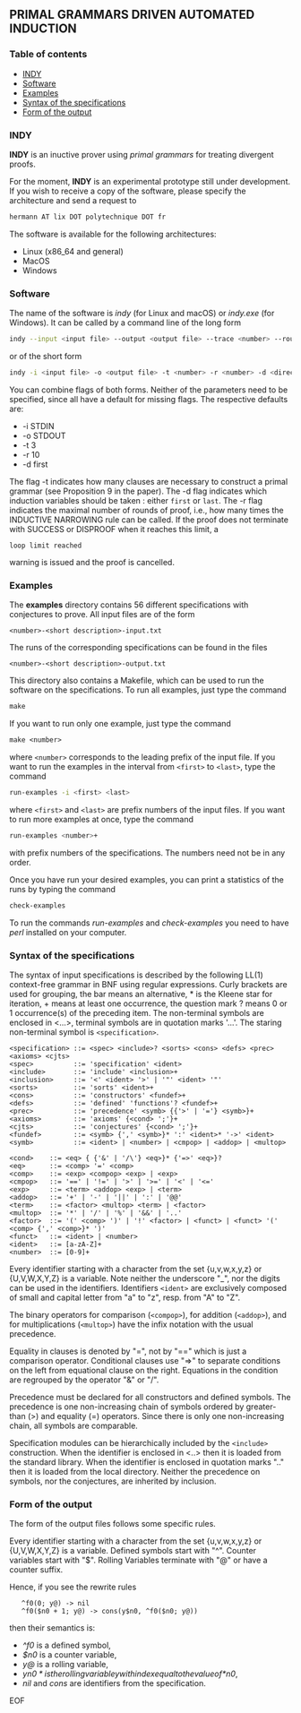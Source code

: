 ## PRIMAL GRAMMARS DRIVEN AUTOMATED INDUCTION

### Table of contents

* [INDY](#indy)
* [Software](#software)
* [Examples](#examples)
* [Syntax of the specifications](#syntax-of-the-specifications)
* [Form of the output](#form-of-the-output)

### INDY

**INDY** is an inuctive prover using *primal grammars* for treating
divergent proofs.

For the moment, **INDY** is an experimental prototype still under
development. If you wish to receive a copy of the software, please
specify the architecture and send a request to

``` bash
hermann AT lix DOT polytechnique DOT fr
```
The software is available for the following architectures:
* Linux (x86_64 and general)
* MacOS
* Windows

### Software

The name  of the software  is *indy* (for  Linux and macOS)  or *indy.exe*
(for Windows). It can be called by a command line of the long form

```bash
indy --input <input file> --output <output file> --trace <number> --rounds <number> --direction <direction>
```
or of the short form

```bash
indy -i <input file> -o <output file> -t <number> -r <number> -d <direction>
```
You can combine flags of both forms. Neither of the parameters need to
be  specified,  since  all  have  a default  for  missing  flags.  The
respective defaults are:

   - -i STDIN
   - -o STDOUT
   - -t 3
   - -r 10
   - -d first

The flag  -t indicates how many  clauses are necessary to  construct a
primal grammar (see Proposition 9 in the paper). The -d flag indicates
which induction variables should be  taken : either `first` or `last`.
The -r flag indicates the maximal number of rounds of proof, i.e., how
many times  the INDUCTIVE NARROWING rule  can be called. If  the proof
does  not terminate  with SUCCESS  or  DISPROOF when  it reaches  this
limit, a

	loop limit reached

warning is issued and the proof is cancelled.

### Examples

The **examples** directory  contains 56 different specifications with
conjectures to prove. All input files are of the form

	<number>-<short description>-input.txt

The runs of the corresponding specifications can be found in the files

	<number>-<short description>-output.txt

This directory also contains a Makefile,  which can be used to run the
software on  the specifications.  To run all  examples, just  type the
command

```Makefile
make
```
If you want to run only one example, just type the command

```Makefile
make <number>
```
where `<number>` corresponds to the leading prefix of the input file. If
you want to  run the examples in the interval  from `<first>` to `<last>`,
type the command

```bash
run-examples -i <first> <last>
```
where `<first>` and `<last>` are prefix numbers of the input files. If you
want to run more examples at once, type the command

```bash
run-examples <number>+
```
with prefix numbers of the specifications. The numbers need not be in any order.

Once you have run your desired examples, you can print a statistics of
the runs by typing the command

```bash
check-examples
```
To run  the commands *run-examples*  and *check-examples* you  need to
have *perl* installed on your computer.

### Syntax of the specifications

The syntax of input specifications is described by the following LL(1)
context-free grammar in BNF using regular expressions.  Curly brackets
are used for  grouping, the bar means an alternative,  * is the Kleene
star for iteration, + means at least one occurrence, the question mark
?  means 0 or 1 occurrence(s) of the preceding item.  The non-terminal
symbols are enclosed in <...>, terminal symbols are in quotation marks
'...'. The staring non-terminal symbol is `<specification>`.

	<specification> ::= <spec> <include>? <sorts> <cons> <defs> <prec> <axioms> <cjts>
	<spec>          ::= 'specification' <ident>
	<include>       ::= 'include' <inclusion>+
	<inclusion>     ::= '<' <ident> '>' | '"' <ident> '"'
	<sorts>         ::= 'sorts' <ident>+
	<cons>          ::= 'constructors' <fundef>+
	<defs>          ::= 'defined' 'functions'? <fundef>+
	<prec>          ::= 'precedence' <symb> {{'>' | '='} <symb>}+
	<axioms>        ::= 'axioms' {<cond> ';'}+
	<cjts>          ::= 'conjectures' {<cond> ';'}+
	<fundef>        ::= <symb> {',' <symb>}* ':' <ident>* '->' <ident>
	<symb>          ::= <ident> | <number> | <cmpop> | <addop> | <multop>

	<cond>    ::= <eq> { {'&' | '/\'} <eq>}* {'=>' <eq>}?
	<eq>      ::= <comp> '=' <comp>
	<comp>    ::= <exp> <compop> <exp> | <exp>
	<cmpop>   ::= '==' | '!=' | '>' | '>=' | '<' | '<='
	<exp>     ::= <term> <addop> <exp> | <term>
	<addop>   ::= '+' | '-' | '||' | ':' | '@@'
	<term>    ::= <factor> <multop> <term> | <factor>
	<multop>  ::= '*' | '/' | '%' | '&&' | '..'
	<factor>  ::= '(' <comp> ')' | '!' <factor> | <funct> | <funct> '(' <comp> {',' <comp>}* ')'
	<funct>   ::= <ident> | <number>
	<ident>   ::= [a-zA-Z]+
	<number>  ::= [0-9]+

Every identifier starting with a  character from the set {u,v,w,x,y,z}
or {U,V,W,X,Y,Z} is  a variable. Note neither the  underscore "_", nor
the digits can be used  in the identifiers.  Identifiers `<ident>` are
exclusively composed  of small  and capital letter  from "a"  to "z",
resp. from "A" to "Z".

The  binary  operators  for   comparison  (`<compop>`),  for  addition
(`<addop>`),  and  for  multiplications (`<multop>`)  have  the  infix
notation with the usual precedence.

Equality in  clauses is denoted  by "=", not by  "==" which is  just a
comparison  operator.   Conditional  clauses   use  "=>"  to  separate
conditions on the left from  equational clause on the right. Equations
in the condition are regrouped by the operator "&" or "/\".

Precedence  must   be  declared  for  all   constructors  and  defined
symbols. The precedence is one non-increasing chain of symbols ordered
by greater-than  (>) and equality  (=) operators. Since there  is only
one non-increasing chain, all symbols are comparable.

Specification   modules  can   be  hierarchically   included  by   the
`<include>`  construction.  When  the identifier  is enclosed  in <..>
then it  is loaded from the  standard library. When the  identifier is
enclosed in  quotation marks ".."   then it  is loaded from  the local
directory. Neither the precedence on symbols, nor the conjectures, are
inherited by inclusion.

### Form of the output

The form of the output files follows some specific rules.

Every identifier starting with a  character from the set {u,v,w,x,y,z}
or  {U,V,W,X,Y,Z}  is a  variable.  Defined  symbols start  with  "^".
Counter variables start with "$". Rolling Variables terminate with "@"
or have a counter suffix.

Hence, if you see the rewrite rules

       ^f0(0; y@) -> nil
       ^f0($n0 + 1; y@) -> cons(y$n0, ^f0($n0; y@))

then their semantics is:

   - *^f0* is a defined symbol,
   - *$n0* is a counter variable,
   - *y@* is a rolling variable,
   - *y$n0* is the rolling variable y with index equal to the value of *$n0*,
   - *nil* and *cons* are identifiers from the specification.

EOF
